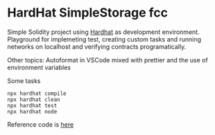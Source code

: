 # HardHat SimpleStorage fcc

Simple Solidity project using [Hardhat](https://hardhat.org) as development environment. Playground for implemeting test, creating custom tasks and running networks on localhost and verifying contracts programatically. 

Other topics: Autoformat in VSCode mixed with prettier and the use of environment variables

Some tasks

```shell
npx hardhat compile
npx hardhat clean
npx hardhat test
npx hardhat node
```

Reference code is [here](https://github.com/PatrickAlphaC/hardhat-simple-storage-fcc)
